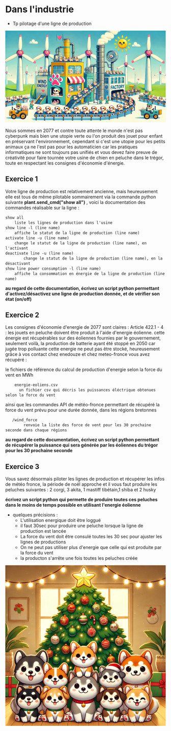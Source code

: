 <!-- .slide: data-state="nologo-slide" style="text-align: center" -->
#  Dans l'industrie

* Tp pilotage d'une ligne de production 

![usine_poti_chien](images/usine_poti_chien.webp "usine_poti_chien") <!-- .element: width="100px" -->


Nous sommes en 2077 et contre toute attente le monde n'est pas cyberpunk mais bien une utopie verte ou l'on produit des jouet pour enfant en préservant l'environnement,
cependant si c'est une utopie pour les petits animaux ça ne l'est pas pour les automaticien car les pratiques informatiques ne sont toujours pas unifiés et vous devez faire preuve de créativité pour faire tournée votre usine de chien en peluche dans le trégor, toute en respectant les consignes d'économie d'énergie.


## Exercice 1

Votre ligne de production est relativement ancienne, mais heureusement elle est tous de même pilotable sommairement via la commande python suivante **plant.send_cmd("show all")**  , 
voici la documentation des commandes réalisable sur la ligne : 
```
show all
    liste les lignes de production dans l'usine
show line -l (line name)
    affiche le statut de la ligne de production (line name)
activate line -u (line name)
    change le statut de la ligne de production (line name), en l'activant
deactivate line -u (line name)
        change le statut de la ligne de production (line name), en la désactivant
show line power consumption -l (line name)
    affiche la consommation en énergie de la ligne de production (line name)

```

**au regard de cette documentation, écrivez un script python permettant d'activez/désactivez une ligne de production donnée, et de vérifier son état (on/off)** 


## Exercice 2

Les consignes d'économie d'energie de 2077 sont claires : Article 422.1 - 4 : les jouets en peluche doivent être produit à l'aide d'energie éolienne.
cette énergie est récupérables sur des éoliennes fournies par le gouvernement, seulement voilà, la production de batterie ayant été stoppé en 2050 car jugée trop polluante cette energie ne peut pas être stocké,
heureusement grâce à vos contact chez enedouze et chez meteo-fronce vous avez récupéré :

le fichiers de référence du calcul de production d'energie selon la force du vent en MWh
```
    energie-eoliens.csv
      un fichier csv qui décris les puissances éléctrique obtenues selon la force du vent
```

ainsi que les commandes API de météo-fronce permettant de récupéré la force du vent prévu pour une durée donnée, dans les régions bretonnes

```
   /wind_force
        renvoie la liste des force de vent pour les 30 prochaine seconde dans chaque régions
```
**au regard de cette documentation, écrivez un script python permettant de récupérer la puissance qui sera générée par les éoliennes du trégor pour les 30 prochaine seconde** 

## Exercice 3

Vous savez désormais piloter les lignes de production et récupérer les infos de météo fronce,
la période de noël approche et il vous faut produire les peluches suivantes : 2 corgi, 3 akita, 1 mastiff tibétain,1 shiba et 2 husky

**écrivez un script python qui permette de produire toutes ces peluches dans le moins de temps possible en utilisant l'energie éolienne** 
* quelques précisions :
  * L'utilisation energique doit être loggué
  * il faut 30sec pour produire une peluche lorsque la ligne de production est lancée
  * La force du vent doit être consulé toutes les 30 sec pour ajuster les lignes de productions
  * On ne peut pas utiliser plus d'energie que celle qui est produite par la force du vent
  * la producton s'arrête une fois toutes les peluches créée
    
![poti_chien_totale](images/poti_chien_totale.webp "poti_chien_totale") <!-- .element: width="100px" -->

